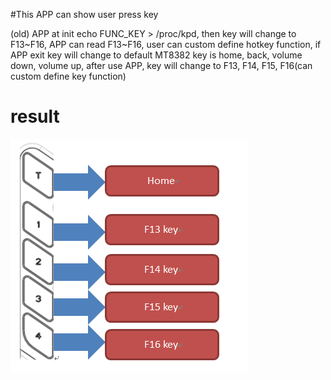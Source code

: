 #This APP can show user press key

(old)
APP at init echo FUNC_KEY > /proc/kpd, then key will change to F13~F16, APP can read F13~F16, user can custom define hotkey function, if APP exit key will change to default
MT8382 key is home, back, volume down, volume up, after use APP, key will change to F13, F14, F15, F16(can custom define key function)

# result
![alt tag](https://github.com/showoowohs/Po_git/blob/master/MT8382ReadKeyEvent/demo/ReadKEY.gif)
